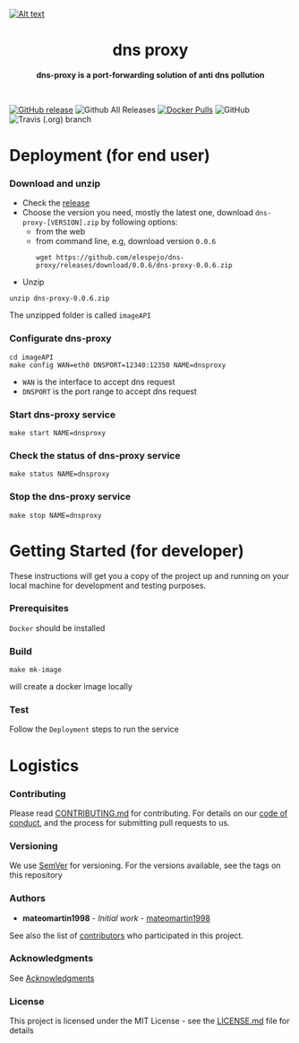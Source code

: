 
[![Alt text](https://www.lucidchart.com/publicSegments/view/fd12f5ad-ac4c-4e36-99d1-d806c6b07ae0/image.png)](https://www.lucidchart.com/publicSegments/view/fd12f5ad-ac4c-4e36-99d1-d806c6b07ae0/image.png)
<h1 align="center"> dns proxy </h1>
<p align="center">
  <b >dns-proxy is a port-forwarding solution of anti dns pollution</b>
</p>
<br>

[![GitHub release](https://img.shields.io/github/release/elespejo/dns-proxy.svg)](https://github.com/elespejo/dns-proxy/releases)
![Github All Releases](https://img.shields.io/github/downloads/elespejo/dns-proxy/total.svg)
[![Docker Pulls](https://img.shields.io/docker/pulls/elespejo/dns-proxy-x86.svg)](https://hub.docker.com/r/elespejo/dns-proxy/tags/)
![GitHub](https://img.shields.io/github/license/elespejo/dns-proxy.svg)
![Travis (.org) branch](https://img.shields.io/travis/elespejo/dns-proxy.svg)


# Deployment (for end user)

### Download and unzip
* Check the [release](https://github.com/elespejo/dns-proxy/releases) 
* Choose the version you need, mostly the latest one, download `dns-proxy-[VERSION].zip` by following options:
  * from the web
  * from command line, e.g, download version `0.0.6` 
    ```
    wget https://github.com/elespejo/dns-proxy/releases/download/0.0.6/dns-proxy-0.0.6.zip
    ``` 
* Unzip
```
unzip dns-proxy-0.0.6.zip
```
The unzipped folder is called `imageAPI`

### Configurate dns-proxy
```
cd imageAPI
make config WAN=eth0 DNSPORT=12340:12350 NAME=dnsproxy
```
* `WAN` is the interface to accept dns request
* `DNSPORT` is the port range to accept dns request

### Start dns-proxy service
```
make start NAME=dnsproxy
```

### Check the status of dns-proxy service
```
make status NAME=dnsproxy
```

### Stop the dns-proxy service
```
make stop NAME=dnsproxy
```
# Getting Started (for developer)

These instructions will get you a copy of the project up and running on your local machine for development and testing purposes. 

### Prerequisites

`Docker` should be installed

### Build

```
make mk-image
```
will create a docker image locally

### Test

Follow the `Deployment` steps to run the service

# Logistics

### Contributing

Please read [CONTRIBUTING.md](https://github.com/elespejo/dns-proxy/blob/master/.github/CONTRIBUTING.md) for contributing.
For details on our [code of conduct](https://github.com/elespejo/dns-proxy/blob/master/.github/CODE_OF_CONDUCT.md), and the process for submitting pull requests to us.

### Versioning

We use [SemVer](http://semver.org/) for versioning. For the versions available, see the tags on this repository

### Authors

* **mateomartin1998** - *Initial work* - [mateomartin1998](https://github.com/mateomartin1998)

See also the list of [contributors](https://github.com/elespejo/dns-proxy/graphs/contributors) who participated in this project.

### Acknowledgments

See [Acknowledgments](https://github.com/elespejo/dns-proxy/blob/master/.github/ACKNOWLEDGMENTS.md)


### License

This project is licensed under the MIT License - see the [LICENSE.md](https://github.com/elespejo/dns-proxy/blob/master/LICENSE.md) file for details


